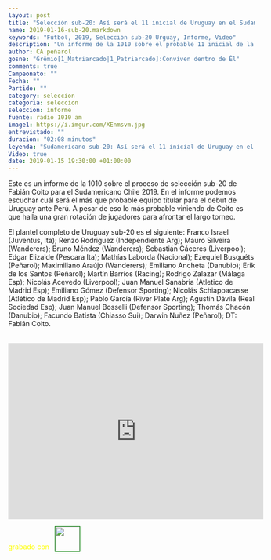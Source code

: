 ```yaml
---
layout: post
title: "Selección sub-20: Así será el 11 inicial de Uruguay en el Sudamericano sub-20 Chile 2019"
name: 2019-01-16-sub-20.markdown
keywords: "Fútbol, 2019, Selección sub-20 Urguay, Informe, Video"
description: "Un informe de la 1010 sobre el probable 11 inicial de la selección uruguaya sub-20 para el sudamericano de Chile 2019 en donde Uruguay intentará obtener la clasificación para el mundial de Polonia 2019"
author: CA peñarol
gosne: "Grêmio[1_Matriarcado|1_Patriarcado]:Conviven dentro de Êl"
comments: true
Campeonato: ""
Fecha: ""
Partido: ""
category: seleccion
categoria: seleccion
seleccion: informe
fuente: radio 1010 am
image1: https://i.imgur.com/XEnmsvm.jpg
entrevistado: ""
duracion: "02:08 minutos"
leyenda: "Sudamericano sub-20: Así será el 11 inicial de Uruguay en el Sudamericano sub-20"
Video: true
date: 2019-01-15 19:30:00 +01:00:00
---
```


Este es un informe de la 1010 sobre el proceso de selección sub-20 de Fabián Coito para el Sudamericano Chile 2019. En el informe podemos escuchar cuál será el más que probable equipo titular para el debut de Uruguay ante Perú. A pesar  de eso lo más probable viniendo de Coito es que halla una gran rotación de jugadores para afrontar el largo torneo.

El plantel completo de Uruguay sub-20 es el siguiente: Franco Israel (Juventus, Ita); Renzo Rodriguez (Independiente Arg); Mauro Silveira (Wanderers); Bruno Méndez (Wanderers); Sebastián Cáceres (Liverpool); Edgar Elizalde (Pescara Ita); Mathías Laborda (Nacional); Ezequiel Busquéts (Peñarol); Maximiliano Araújo (Wanderers); Emiliano Ancheta (Danubio); Erik de los Santos (Peñarol); Martín Barrios (Racing); Rodrigo Zalazar (Málaga Esp); Nicolás Acevedo (Liverpool); Juan Manuel Sanabria (Atletico de Madrid Esp); Emiliano Gómez (Defensor Sporting); Nicolás Schiappacasse (Atlético de Madrid Esp); Pablo García (River Plate Arg); Agustín Dávila (Real Sociedad Esp); Juan Manuel Bosselli (Defensor Sporting); Thomás Chacón (Danubio); Facundo Batista (Chiasso Sui); Darwin Nuñez (Peñarol); DT: Fabián Coito.

<br>

<iframe width="521" height="360" src="https://www.youtube.com/embed/lSUPfbEQE7Y" frameborder="0" allow="accelerometer; autoplay; encrypted-media; gyroscope; picture-in-picture" allowfullscreen></iframe>

<span style="color:yellow;margin-top:0px;">grabado con</span> <a href="http://ffmpeg.org"><img src="{{ site.url }}/images/ffmpeg.png" width="50px" style="border:1px solid green;vertical-align: sub;margin-left:7px;"></a>

